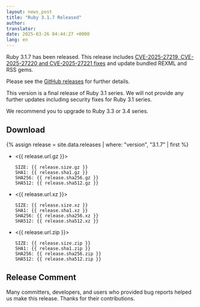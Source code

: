 ```yaml
---
layout: news_post
title: "Ruby 3.1.7 Released"
author:
translator:
date: 2025-03-26 04:44:27 +0000
lang: en
---
```


Ruby 3.1.7 has been released. This release includes [CVE-2025-27219, CVE-2025-27220 and CVE-2025-27221 fixes](https://www.ruby-lang.org/en/news/2025/02/26/security-advisories/) and update bundled REXML and RSS gems.

Please see the [GitHub releases](https://github.com/ruby/ruby/releases/tag/v3_1_7) for further details.

This version is a final release of Ruby 3.1 series. We will not provide any further updates including security fixes for Ruby 3.1 series.

We recommend you to upgrade to Ruby 3.3 or 3.4 series.

## Download

{% assign release = site.data.releases | where: "version", "3.1.7" | first %}

* <{{ release.url.gz }}>

      SIZE: {{ release.size.gz }}
      SHA1: {{ release.sha1.gz }}
      SHA256: {{ release.sha256.gz }}
      SHA512: {{ release.sha512.gz }}

* <{{ release.url.xz }}>

      SIZE: {{ release.size.xz }}
      SHA1: {{ release.sha1.xz }}
      SHA256: {{ release.sha256.xz }}
      SHA512: {{ release.sha512.xz }}

* <{{ release.url.zip }}>

      SIZE: {{ release.size.zip }}
      SHA1: {{ release.sha1.zip }}
      SHA256: {{ release.sha256.zip }}
      SHA512: {{ release.sha512.zip }}

## Release Comment

Many committers, developers, and users who provided bug reports helped us make this release.
Thanks for their contributions.
